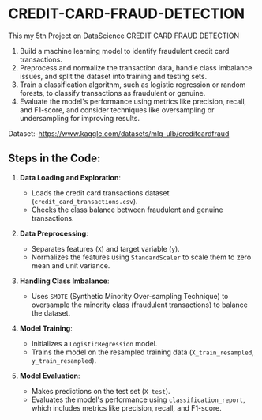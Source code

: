 # CREDIT-CARD-FRAUD-DETECTION
This my 5th Project on DataScience
      CREDIT CARD FRAUD DETECTION
1. Build a machine learning model to identify fraudulent credit card
transactions.
2. Preprocess and normalize the transaction data, handle class
imbalance issues, and split the dataset into training and testing sets.
3. Train a classification algorithm, such as logistic regression or random
forests, to classify transactions as fraudulent or genuine.
4. Evaluate the model's performance using metrics like precision, recall,
and F1-score, and consider techniques like oversampling or
undersampling for improving results.

Dataset:-https://www.kaggle.com/datasets/mlg-ulb/creditcardfraud

## Steps in the Code:

1. **Data Loading and Exploration**:
   - Loads the credit card transactions dataset (`credit_card_transactions.csv`).
   - Checks the class balance between fraudulent and genuine transactions.

2. **Data Preprocessing**:
   - Separates features (`X`) and target variable (`y`).
   - Normalizes the features using `StandardScaler` to scale them to zero mean and unit variance.

3. **Handling Class Imbalance**:
   - Uses `SMOTE` (Synthetic Minority Over-sampling Technique) to oversample the minority class (fraudulent transactions) to balance the dataset.

4. **Model Training**:
   - Initializes a `LogisticRegression` model.
   - Trains the model on the resampled training data (`X_train_resampled`, `y_train_resampled`).

5. **Model Evaluation**:
   - Makes predictions on the test set (`X_test`).
   - Evaluates the model's performance using `classification_report`, which includes metrics like precision, recall, and F1-score.
